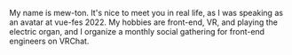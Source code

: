 My name is mew-ton. It's nice to meet you in real life, as I was speaking as an avatar at vue-fes 2022. My hobbies are front-end, VR, and playing the electric organ, and I organize a monthly social gathering for front-end engineers on VRChat.
